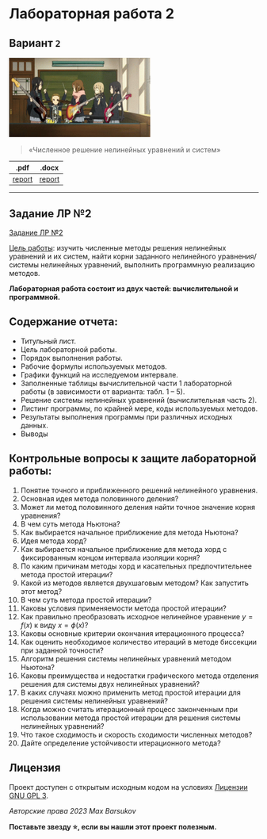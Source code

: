 # Лабораторная работа 2

## Вариант `2`

<img alt="kon" src="https://github.com/maxbarsukov/itmo/blob/master/.docs/kon.gif" height="160">

> «Численное решение нелинейных уравнений и систем»

|.pdf|.docx|
|-|-|
| [report](./docs/report.pdf) | [report](./docs/report.docx) |

---

## Задание ЛР №2

<u>[Задание ЛР №2](../../задания/Задание%20ЛР№2.pdf)</u>

<u>Цель работы</u>: изучить численные методы решения нелинейных уравнений и их
систем, найти корни заданного нелинейного уравнения/системы нелинейных уравнений,
выполнить программную реализацию методов.

**Лабораторная работа состоит из двух частей: вычислительной и программной.**

## Содержание отчета:

- Титульный лист.
- Цель лабораторной работы.
- Порядок выполнения работы.
- Рабочие формулы используемых методов.
- Графики функций на исследуемом интервале.
- Заполненные таблицы вычислительной части 1 лабораторной работы (в зависимости от варианта: табл. 1 – 5).
- Решение системы нелинейных уравнений (вычислительная часть 2).
- Листинг программы, по крайней мере, коды используемых методов.
- Результаты выполнения программы при различных исходных данных.
- Выводы

## Контрольные вопросы к защите лабораторной работы:

1. Понятие точного и приближенного решений нелинейного уравнения.
2. Основная идея метода половинного деления?
3. Может ли метод половинного деления найти точное значение корня уравнения?
4. В чем суть метода Ньютона?
5. Как выбирается начальное приближение для метода Ньютона?
6. Идея метода хорд?
7. Как выбирается начальное приближение для метода хорд с фиксированным концом
интервала изоляции корня?
8. По каким причинам методы хорд и касательных предпочтительнее метода простой
итерации?
9. Какой из методов является двухшаговым методом? Как запустить этот метод?
10. В чем суть метода простой итерации?
11. Каковы условия применяемости метода простой итерации?
12. Как правильно преобразовать исходное нелинейное уравнение $y = f(x)$ к виду $x = \phi(x)$?
13. Каковы основные критерии окончания итерационного процесса?
14. Как оценить необходимое количество итераций в методе биссекции при заданной
точности?
15. Алгоритм решения системы нелинейных уравнений методом Ньютона?
16. Каковы преимущества и недостатки графического метода отделения решения для
системы двух нелинейных уравнений?
17. В каких случаях можно применить метод простой итерации для решения системы
нелинейных уравнений?
18. Когда можно считать итерационный процесс законченным при использовании метода простой итерации для решения системы нелинейных уравнений?
19. Что такое сходимость и скорость сходимости численных методов?
20. Дайте определение устойчивости итерационного метода?

## Лицензия <a name="license"></a>

Проект доступен с открытым исходным кодом на условиях [Лицензии GNU GPL 3](https://opensource.org/license/gpl-3-0/).

*Авторские права 2023 Max Barsukov*

**Поставьте звезду :star:, если вы нашли этот проект полезным.**
